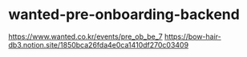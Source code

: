 # wanted-pre-onboarding-backend

https://www.wanted.co.kr/events/pre_ob_be_7
https://bow-hair-db3.notion.site/1850bca26fda4e0ca1410df270c03409
